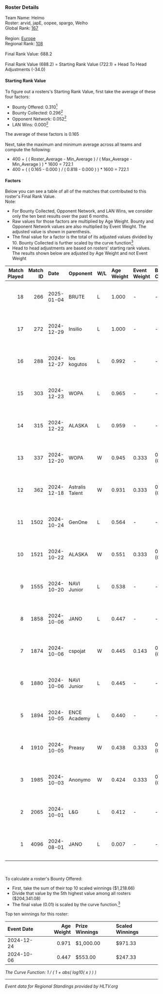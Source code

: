 ### Roster Details<br />
Team Name: Heimo<br />
Roster: arvid, japE, oopee, spargo, Welho<br />
Global Rank: [167](../../standings_global_2025_01_27.md)<br />
<br />
Region: [Europe]( ../../standings_europe_2025_01_27.md)<br />
Regional Rank: [108]( ../../standings_europe_2025_01_27.md)<br />
<br />
Final Rank Value:  688.2<br />
<br />
Final Rank Value (688.2) = Starting Rank Value (722.1) + Head To Head Adjustments (-34.0)<br />

#### Starting Rank Value<br />
To figure out a rosters's Starting Rank Value, first take the average of these four factors:<br />
- Bounty Offered: 0.310[<sup>1</sup>](#table2)
- Bounty Collected: 0.296[<sup>2</sup>](#table1)
- Opponent Network: 0.052[<sup>2</sup>](#table1)
- LAN Wins: 0.000[<sup>2</sup>](#table1)

The average of these factors is 0.165<br />
<br />
Next, take the maximum and minimum average across all teams and compute the following:<br />
- 400 + ( ( Roster_Average - Min_Average ) / ( Max_Average - Min_Average ) ) * 1600 = 722.1
- 400 + ( ( 0.165 - 0.000 ) / ( 0.818 - 0.000 ) ) * 1600 = 722.1


#### Factors<br />
Below you can see a table of all of the matches that contributed to this roster's Final Rank Value.<br />
Note:<br />

- For Bounty Collected, Opponent Network, and LAN Wins, we consider only the ten best results over the past 6 months.
- Raw values for those factors are multiplied by Age Weight. Bounty and Opponent Network values are also multiplied by Event Weight. The adjusted value is shown in parenthesis.
- The final value for a factor is the total of its adjusted values divided by 10. Bounty Collected is further scaled by the curve function[<sup>3</sup>](#curveFunction)
- Head to head adjustments are based on rosters' starting rank values. The results shown below are adjusted by Age Weight and not Event Weight
<span id="table1"></span><br />


| Match Played | Match ID | Date       | Opponent        | W/L | Age Weight | Event Weight | Bounty Collected | Opponent Network | LAN Wins  | H2H Adj. | Roster                            |
| -: | -: | :- | :- | :- | :- | :- | :- | :- | :- | -: | :- |
|           18 |      266 | 2025-01-04 | BRUTE           | L   | 1.000      | -            | -                | -                | -         |   -15.14 | arvid, japE, oopee, spargo, Welho |
|           17 |      272 | 2024-12-29 | Insilio         | L   | 1.000      | -            | -                | -                | -         |   -13.89 | arvid, japE, oopee, spargo, Welho |
|           16 |      288 | 2024-12-27 | los kogutos     | L   | 0.992      | -            | -                | -                | -         |   -24.17 | arvid, japE, oopee, spargo, Welho |
|           15 |      303 | 2024-12-23 | WOPA            | L   | 0.965      | -            | -                | -                | -         |    -8.07 | arvid, japE, oopee, spargo, Welho |
|           14 |      315 | 2024-12-22 | ALASKA          | L   | 0.959      | -            | -                | -                | -         |   -10.49 | arvid, japE, oopee, spargo, Welho |
|           13 |      337 | 2024-12-20 | WOPA            | W   | 0.945      | 0.333        | 0.063 (0.020)    | 0.652 (0.205)    | 0 (0.000) |    20.70 | arvid, japE, oopee, spargo, Welho |
|           12 |      362 | 2024-12-18 | Astralis Talent | W   | 0.931      | 0.333        | 0.005 (0.002)    | 0.494 (0.153)    | 0 (0.000) |    14.78 | arvid, japE, oopee, spargo, Welho |
|           11 |     1502 | 2024-10-24 | GenOne          | L   | 0.564      | -            | -                | -                | -         |    -7.10 | arvid, japE, oopee, spargo, Welho |
|           10 |     1521 | 2024-10-22 | ALASKA          | W   | 0.551      | 0.333        | 0.052 (0.009)    | 0.489 (0.090)    | 0 (0.000) |    12.61 | arvid, japE, oopee, spargo, Welho |
|            9 |     1555 | 2024-10-20 | NAVI Junior     | L   | 0.538      | -            | -                | -                | -         |    -2.14 | arvid, japE, oopee, spargo, Welho |
|            8 |     1858 | 2024-10-06 | JANO            | L   | 0.447      | -            | -                | -                | -         |    -5.55 | arvid, japE, oopee, spargo, Welho |
|            7 |     1874 | 2024-10-06 | cspojat         | W   | 0.445      | 0.143        | 0.000 (0.000)    | 0.000 (0.000)    | 0 (0.000) |     1.94 | arvid, japE, oopee, spargo, Welho |
|            6 |     1880 | 2024-10-06 | NAVI Junior     | L   | 0.445      | -            | -                | -                | -         |    -1.99 | arvid, japE, oopee, spargo, Welho |
|            5 |     1894 | 2024-10-05 | ENCE Academy    | L   | 0.440      | -            | -                | -                | -         |    -6.31 | arvid, japE, oopee, spargo, Welho |
|            4 |     1910 | 2024-10-05 | Preasy          | W   | 0.438      | 0.333        | 0.013 (0.002)    | 0.114 (0.017)    | 0 (0.000) |     7.28 | arvid, japE, oopee, spargo, Welho |
|            3 |     1985 | 2024-10-03 | Anonymo         | W   | 0.424      | 0.333        | 0.065 (0.009)    | 0.421 (0.060)    | 0 (0.000) |     7.96 | arvid, japE, oopee, Welho, ykis   |
|            2 |     2065 | 2024-10-01 | L&G             | L   | 0.412      | -            | -                | -                | -         |    -4.32 | arvid, japE, oopee, Welho, ykis   |
|            1 |     4096 | 2024-08-01 | JANO            | L   | 0.007      | -            | -                | -                | -         |    -0.08 | arvid, japE, oopee, Welho, ykis   |

<br />
<span id="table2"></span><br />
To calculate a roster's Bounty Offered:<br />

- First, take the sum of their top 10 scaled winnings ($1,218.66)
- Divide that value by the 5th highest value among all rosters ($204,341.08)
- The final value (0.01) is scaled by the curve function.[<sup>3</sup>](#curveFunction)

Top ten winnings for this roster:<br />

| Event Date | Age Weight | Prize Winnings | Scaled Winnings |
| :- | -: | :- | :- |
| 2024-12-24 |      0.971 | $1,000.00      | $971.33         |
| 2024-10-06 |      0.447 | $553.00        | $247.33         |


<span id="curveFunction"></span>_The Curve Function: 1 / ( 1 + abs( log10( x ) ) )_<br />

---
_Event data for Regional Standings provided by HLTV.org_<br />
